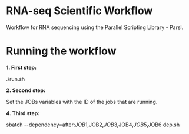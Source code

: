 # RNA-seq Scientific Workflow
Workflow for RNA sequencing using the Parallel Scripting Library - Parsl.

# Running the workflow

**1. First step:** 

   ./run.sh
   
**2. Second step:**

   Set the JOBs variables with the ID of the jobs that are running.
   
**4. Third step:**

   sbatch --dependency=after:$JOB1,$JOB2,$JOB3,$JOB4,$JOB5,$JOB6 dep.sh
